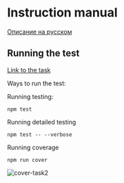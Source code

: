 # Instruction manual

[Описание на русском](https://github.com/Maks-T/NodeJS-4Q2021/blob/Ciphering-CLI-Tool-Testing/README_RU.md)

## Running the test

[Link to the task](https://github.com/rolling-scopes-school/basic-nodejs-course/blob/master/descriptions/testing.md)

Ways to run the test:

Running testing:

```
npm test

```

Running detailed testing

```
npm test -- --verbose

```

Running coverage

```
npm run cover

```

![cover-task2](https://user-images.githubusercontent.com/28530542/142759984-5b0fb578-6584-4148-b4c8-4b25f0df62dc.PNG)
